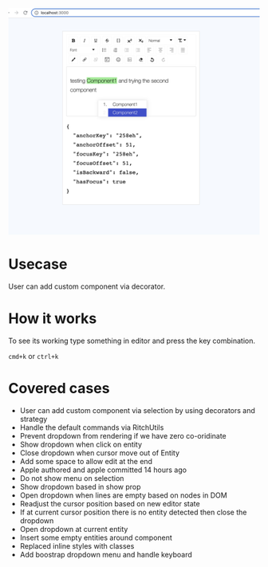 ![alt text](example.png) 

# Usecase

User can add custom component via decorator.

# How it works
To see its working type something in editor and press the key combination.

`cmd+k` or `ctrl+k`

# Covered cases
- User can add custom component via selection by using decorators and strategy
- Handle the default commands via RitchUtils
- Prevent dropdown from rendering if we have zero co-oridinate
- Show dropdown when click on entity
- Close dropdown when cursor move out of Entity
- Add some space to allow edit at the end
- Apple authored and apple committed 14 hours ago
- Do not show menu on selection 
- Show dropdown based in show prop 
- Open dropdown when lines are empty based on nodes in DOM
- Readjust the cursor position based on new editor state
- If at current cursor position there is no entity detected then close the dropdown
- Open dropdown at current entity 
- Insert some empty entities around component
- Replaced inline styles with classes
- Add boostrap dropdown menu and handle keyboard